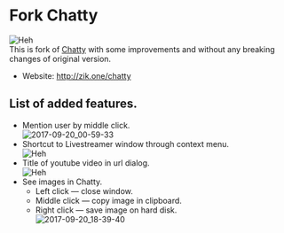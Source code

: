 Fork Chatty
======
![Heh](http://zik.one/chatty/logo.png)  
This is fork of [Chatty](http://chatty.github.io) with some improvements and without any breaking changes of original version.

* Website: http://zik.one/chatty

List of added features.
----------------------------

* Mention user by middle click.  
![2017-09-20_00-59-33](https://user-images.githubusercontent.com/4051126/31056895-23baf91a-a6e2-11e7-8b22-d021cdc4fb14.gif)
* Shortcut to Livestreamer window through context menu.  
![Heh](http://zik.one/chatty/openPlayer.jpg)
* Title of youtube video in url dialog.  
![Heh](http://zik.one/chatty/youtubeTitle.png)
* See images in Chatty.  
  * Left click — close window.
  * Middle click — copy image in clipboard.
  * Right click — save image on hard disk.  
![2017-09-20_18-39-40](https://user-images.githubusercontent.com/4051126/32775289-14df885e-c940-11e7-97de-4591b501d637.gif)